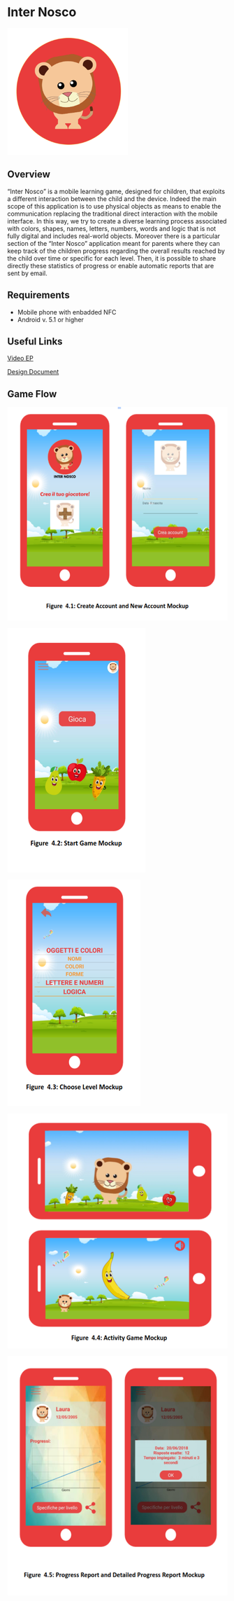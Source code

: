 # Inter Nosco
![Logo](/pictures/logo.png)
## Overview
“Inter Nosco” is a mobile learning game, designed for children, that exploits a different interaction between the child and the device. Indeed the main scope of this application is to use physical objects as means to enable the communication replacing the traditional direct interaction with the mobile interface. In this way, we try to create a diverse learning process associated with colors, shapes, names, letters, numbers, words and logic that is not fully digital and includes real-world objects.
Moreover there is a particular section of the “Inter Nosco” application meant for parents where they can keep track of the children progress regarding the overall results reached by the child over time or specific for each level. Then, it is possible to share directly these statistics of progress or enable automatic reports that are sent by email. 

## Requirements
* Mobile phone with enbadded NFC
* Android v. 5.1 or higher

## Useful Links

[Video EP](https://drive.google.com/drive/folders/1sW8XUwKuzR86nOaMlEbvCsfDm97Oaea9)

[Design Document](https://drive.google.com/drive/folders/1ifgHRE_jzJZmy5mfWXog_N7ZompfZEBU)

## Game Flow
![Screen1](/pictures/screen1.png)

![Screen2](/pictures/screen2.png)

![Screen3](/pictures/screen3.png)

![Screen4](/pictures/screen4.png)

![Screen5](/pictures/screen5.png)

